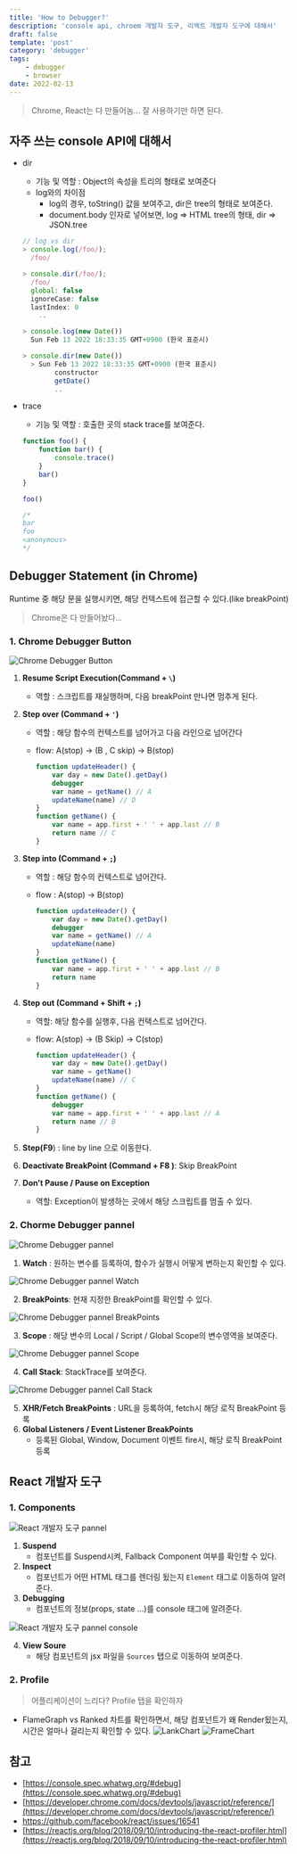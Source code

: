```yaml
---
title: 'How to Debugger?'
description: 'console api, chroem 개발자 도구, 리엑트 개발자 도구에 대해서'
draft: false
template: 'post'
category: 'debugger'
tags:
    - debugger
    - browser
date: 2022-02-13
---
```


> Chrome, React는 다 만들어놈... 잘 사용하기만 하면 된다.

## 자주 쓰는 console API에 대해서

-   dir

    -   기능 및 역할 : Object의 속성을 트리의 형태로 보여준다
    -   log와의 차이점
        -   log의 경우, toString() 값을 보여주고, dir은 tree의 형태로 보여준다.
        -   document.body 인자로 넣어보면, log ⇒ HTML tree의 형태, dir ⇒ JSON.tree

    ```jsx
    // log vs dir
    > console.log(/foo/);
      /foo/

    > console.dir(/foo/);
      /foo/
      global: false
      ignoreCase: false
      lastIndex: 0
    	..

    > console.log(new Date())
      Sun Feb 13 2022 18:33:35 GMT+0900 (한국 표준시)

    > console.dir(new Date())
      > Sun Feb 13 2022 18:33:35 GMT+0900 (한국 표준시)
    		constructor
    		getDate()
    		..

    ```

-   trace

    -   기능 및 역할 : 호출한 곳의 stack trace를 보여준다.

    ```jsx
    function foo() {
        function bar() {
            console.trace()
        }
        bar()
    }

    foo()

    /*
    bar
    foo
    <anonymous>
    */
    ```

## Debugger Statement (in Chrome)

Runtime 중 해당 문을 실행시키면, 해당 컨텍스트에 접근할 수 있다.(like breakPoint)

> Chrome은 다 만들어놨다...

### 1. Chrome Debugger Button

![Chrome Debugger Button](../../assets/debugger/chromeDebuggerBtn.png)

1. **Resume Script Execution(Command + `\`)**
    - 역할 : 스크립트를 재실행하며, 다음 breakPoint 만나면 멈추게 된다.
2. **Step over (Command + `'`)**

    - 역할 : 해당 함수의 컨텍스트를 넘어가고 다음 라인으로 넘어간다
    - flow: A(stop) → (B , C skip) → B(stop)

        ```jsx
        function updateHeader() {
            var day = new Date().getDay()
            debugger
            var name = getName() // A
            updateName(name) // D
        }
        function getName() {
            var name = app.first + ' ' + app.last // B
            return name // C
        }
        ```

3. **Step into (Command + `;`)**

    - 역할 : 해당 함수의 컨텍스트로 넘어간다.
    - flow : A(stop) → B(stop)

        ```jsx
        function updateHeader() {
            var day = new Date().getDay()
            debugger
            var name = getName() // A
            updateName(name)
        }
        function getName() {
            var name = app.first + ' ' + app.last // B
            return name
        }
        ```

4. **Step out (Command + Shift + `;`)**

    - 역할: 해당 함수를 실행후, 다음 컨텍스트로 넘어간다.
    - flow: A(stop) → (B Skip) → C(stop)

        ```jsx
        function updateHeader() {
            var day = new Date().getDay()
            var name = getName()
            updateName(name) // C
        }
        function getName() {
            debugger
            var name = app.first + ' ' + app.last // A
            return name // B
        }
        ```

5. **Step(F9**) : line by line 으로 이동한다.
6. **Deactivate BreakPoint (Command + F8 )**: Skip BreakPoint
7. **Don’t Pause / Pause on Exception**
    - 역할: Exception이 발생하는 곳에서 해당 스크립트를 멈출 수 있다.

### 2. Chorme Debugger pannel

![Chrome Debugger pannel](../../assets/debugger/pannel.png)

1. **Watch** : 원하는 변수를 등록하여, 함수가 실행시 어떻게 변하는지 확인할 수 있다.

![Chrome Debugger pannel Watch](../../assets/debugger/watch.png)

2. **BreakPoints**: 현재 지정한 BreakPoint를 확인할 수 있다.

![Chrome Debugger pannel BreakPoints](../../assets/debugger/breakpoint.png)

3. **Scope** : 해당 변수의 Local / Script / Global Scope의 변수영역을 보여준다.

![Chrome Debugger pannel Scope](../../assets/debugger/scope.png)

4. **Call Stack**: StackTrace를 보여준다.

![Chrome Debugger pannel Call Stack](../../assets/debugger/callstack.png)

5. **XHR/Fetch BreakPoints** : URL을 등록하여, fetch시 해당 로직 BreakPoint 등록
6. **Global Listeners / Event Listener BreakPoints**
    - 등록된 Global, Window, Document 이벤트 fire시, 해당 로직 BreakPoint 등록

## React 개발자 도구

### 1. Components

![React 개발자 도구 pannel](../../assets/debugger/react-debugger.png)

1. **Suspend**
    - 컴포넌트를 Suspend시켜, Fallback Component 여부를 확인할 수 있다.
2. **Inspect**
    - 컴포넌트가 어떤 HTML 태그를 렌더링 됬는지 `Element` 태그로 이동하여 알려준다.
3. **Debugging**
    - 컴포넌트의 정보(props, state ...)를 console 태그에 알려준다.

![React 개발자 도구 pannel console](../../assets/debugger/react-debugger-console.png)

4. **View Soure**
    - 해당 컴포넌트의 jsx 파일을 `Sources` 탭으로 이동하여 보여준다.

### 2. Profile

> 어플리케이션이 느리다? Profile 탭을 확인하자

-   FlameGraph vs Ranked 차트를 확인하면서, 해당 컴포넌트가 왜 Render됬는지, 시간은 얼마나 걸리는지 확인할 수 있다.
    ![LankChart](../../assets/debugger/lankChart.png)
    ![FrameChart](../../assets/debugger/frameChart.png)

## 참고

-   [https://console.spec.whatwg.org/#debug](https://console.spec.whatwg.org/#debug)
-   [https://developer.chrome.com/docs/devtools/javascript/reference/](https://developer.chrome.com/docs/devtools/javascript/reference/)
-   https://github.com/facebook/react/issues/16541
-   [https://reactjs.org/blog/2018/09/10/introducing-the-react-profiler.html](https://reactjs.org/blog/2018/09/10/introducing-the-react-profiler.html)
